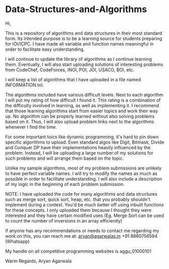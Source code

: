 # Data-Structures-and-Algorithms

Hi,

This is a repository of algorithms and data structures in their most standard form. Its intended purpose is to be a learning source for students preparing for IOI/ICPC. I have made all variable and function names meaningful in order to facilitate easy understanding.  

I will continue to update the library of algorithms as I continue learning them. 
Eventually, I will also start uploading solutions of interesting problems from CodeChef, CodeForces, INOI, POI, JOI, USACO, BOI, etc.

I will keep a list of algorithms that I have uploaded in a file named INFORMATION.txt.

The algorithms included have various difficult levels. Next to each algorithm I will put my rating of how difficult I found it. This rating is a combination of the difficulty involved in learning, as well as implementing it. I recommend that those learning algorithms start from easier topics and work their way up. No algorithm can be properly learned without also solving problems based on it. Thus, I will also upload problem links next to the algorithms whenever I find the time.

For some important toics like dynamic programming, it's hard to pin down specific algorithms to upload. Even standard algos like Digit, Bitmask, Divide and Conquer DP have their implementations heavily influenced by the problem. Instead, I will be uploading a large number of my solutions for such problems and will arrange them based on the topic. 

Unlike my sample algorithms, most of my problem submissions are unlikely to have perfect variable names. I will try to modify the names as much as possible in order to facilitate understanding. I will also include a description of my logic in the beginning of each problem submission.

NOTE: I have uploaded the code for many algorithms and data structures such as merge sort, quick sort, heap, etc. that you probably shouldn't implement during a contest. You'd be much better off using inbuilt functions for these concepts. I only uploaded them because I thought they were interested and they have certain modified uses (Eg. Merge Sort can be used to count the number of inversions in an array efficiently)

If anyone has any recommendations or needs to contact me regarding my work on this, you can reach me at:
aryan@agarwalas.in
+91 8860756594 (Whatsapp)

My handle on all competitive programming websites is aggu_01000101

Warm Regards,
Aryan Agarwala
